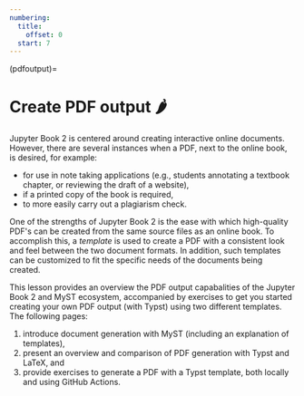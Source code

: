 ```yaml
---
numbering:
  title:
    offset: 0
  start: 7
---
```


(pdfoutput)=
# Create PDF output 🌶

Jupyter Book 2 is centered around creating interactive online documents. However, there are several instances when a PDF, next to the online book, is desired, for example:

- for use in note taking applications (e.g., students annotating a textbook chapter, or reviewing the draft of a website),
- if a printed copy of the book is required,
- to more easily carry out a plagiarism check.

One of the strengths of Jupyter Book 2 is the ease with which high-quality PDF's can be created from the same source files as an online book. To accomplish this, a _template_ is used to create a PDF with a consistent look and feel between the two document formats. In addition, such templates can be customized to fit the specific needs of the documents being created.

This lesson provides an overview the PDF output capabalities of the Jupyter Book 2 and MyST ecosystem, accompanied by exercises to get you started creating your own PDF output (with Typst) using two different templates. The following pages:

1. introduce document generation with MyST (including an explanation of templates),
2. present an overview and comparison of PDF generation with Typst and LaTeX, and
3. provide exercises to generate a PDF with a Typst template, both locally and using GitHub Actions.